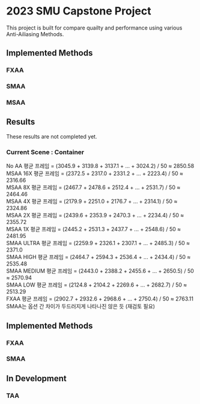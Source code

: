 # 2023 SMU Capstone Project
This project is built for compare quailty and performance using various Anti-Ailiasing Methods.

## Implemented Methods
### FXAA
### SMAA
### MSAA

## Results
These results are not completed yet.
### Current Scene : Container 
No AA
평균 프레임 = (3045.9 + 3139.8 + 3137.1 + ... + 3024.2) / 50 ≈ 2850.58
<br>
MSAA 16X 
평균 프레임 = (2372.5 + 2317.0 + 2331.2 + ... + 2223.4) / 50 ≈ 2316.66
<br>
MSAA 8X
평균 프레임 = (2467.7 + 2478.6 + 2512.4 + ... + 2531.7) / 50 ≈ 2464.46
<br>
MSAA 4X 
평균 프레임 = (2179.9 + 2251.0 + 2176.7 + ... + 2314.1) / 50 ≈ 2324.86
<br>
MSAA 2X 
평균 프레임 = (2439.6 + 2353.9 + 2470.3 + ... + 2234.4) / 50 ≈ 2355.72
<br>
MSAA 1X 
평균 프레임 = (2445.2 + 2531.3 + 2437.7 + ... + 2548.6) / 50 ≈ 2481.95
<br>
SMAA ULTRA
평균 프레임 = (2259.9 + 2326.1 + 2307.1 + ... + 2485.3) / 50 ≈ 2371.0
<br>
SMAA HIGH 
평균 프레임 = (2464.7 + 2594.3 + 2536.4 + ... + 2434.4) / 50 ≈ 2535.48
<br>
SMAA MEDIUM
평균 프레임 = (2443.0 + 2388.2 + 2455.6 + ... + 2650.5) / 50 ≈ 2570.94
<br>
SMAA LOW 
평균 프레임 = (2124.8 + 2104.2 + 2269.6 + ... + 2682.7) / 50 ≈ 2513.29
<br>
FXAA
평균 프레임 = (2902.7 + 2932.6 + 2968.6 + ... + 2750.4) / 50 ≈ 2763.11
<br>
SMAA는 옵션 간 차이가 두드러지게 나타나진 않은 듯 (재검토 필요)

## Implemented Methods
### FXAA
### SMAA

## In Development
### TAA
